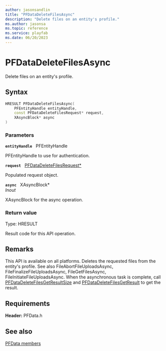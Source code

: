 ```yaml
---
author: jasonsandlin
title: "PFDataDeleteFilesAsync"
description: "Delete files on an entity's profile."
ms.author: jasonsa
ms.topic: reference
ms.service: playfab
ms.date: 06/20/2023
---
```


# PFDataDeleteFilesAsync  

Delete files on an entity's profile.  

## Syntax  
  
```cpp
HRESULT PFDataDeleteFilesAsync(  
    PFEntityHandle entityHandle,  
    const PFDataDeleteFilesRequest* request,  
    XAsyncBlock* async  
)  
```  
  
### Parameters  
  
**`entityHandle`** &nbsp; PFEntityHandle  
  
PFEntityHandle to use for authentication.  
  
**`request`** &nbsp; [PFDataDeleteFilesRequest*](../../pfdatatypes/structs/pfdatadeletefilesrequest.md)  
  
Populated request object.  
  
**`async`** &nbsp; XAsyncBlock*  
*_Inout_*  
  
XAsyncBlock for the async operation.  
  
  
### Return value
Type: HRESULT
  
Result code for this API operation.
  
## Remarks  
  
This API is available on all platforms. Deletes the requested files from the entity's profile. See also FileAbortFileUploadsAsync, FileFinalizeFileUploadsAsync, FileGetFilesAsync, FileInitiateFileUploadsAsync. When the asynchronous task is complete, call [PFDataDeleteFilesGetResultSize](pfdatadeletefilesgetresultsize.md) and [PFDataDeleteFilesGetResult](pfdatadeletefilesgetresult.md) to get the result.
  
## Requirements  
  
**Header:** PFData.h
  
## See also  
[PFData members](../pfdata_members.md)  

  
  

